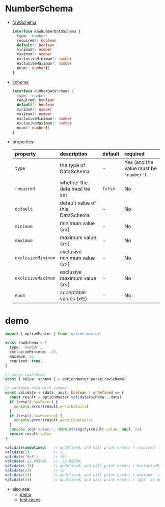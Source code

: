 # NumberSchema
  * [rawSchema][]
    ```typescript
    interface RawNumberDataSchema {
      type: 'number'
      required?: boolean
      default?: boolean
      minimum?: number
      maximum?: number
      exclusiveMinimum?: number
      exclusiveMaximum?: number
      enum?: number[]
    }
    ```

  * [schema][]
    ```typescript
    interface NumberDataSchema {
      type: 'number'
      required: boolean
      default?: boolean
      minimum?: number
      maximum?: number
      exclusiveMinimum?: number
      exclusiveMaximum?: number
      enum?: number[]
    }
    ```

  * properties:

     property           | description                       | default | required
    :-------------------|:----------------------------------|:--------|:---------------------------------------
     `type`             | the type of DataSchema            | -       | Yes (and the value must be `'number'`)
     `required`         | whether the data must be set      | `false` | No
     `default`          | default value of this DataSchema  | -       | No
     `minimum`          | minimum value ($x \geqslant$)     | -       | No
     `maximum`          | maximum value ($x \leqslant$)     | -       | No
     `exclusiveMinimum` | exclusive minimum value ($x >$)   | -       | No
     `exclusiveMaximum` | exclusive maximum value ($x <$)   | -       | No
     `enum`             | acceptable values ($x \in$)       | -       | No


# demo

  ```typescript
  import { optionMaster } from 'option-master'

  const rawSchema = {
    type: 'number',
    exclusiveMinimum: -23,
    maximum: 23,
    required: true,
  }

 // parse rawSchema
  const { value: schema } = optionMaster.parse(rawSchema)

  // validate data with schema
  const validate = (data: any): boolean | undefined => {
    const result = optionMaster.validate(schema!, data)
    if (result.hasError) {
      console.error(result.errorDetails)
    }
    if (result.hasWarning) {
      console.error(result.warningDetails)
    }
    console.log('value:', JSON.stringify(result.value, null, 2))
    return result.value
  }

  validate(undefined)   // undefined; and will print errors (`required` is not satisfied)
  validate(1)           // 1;
  validate('0xf')       // 15;
  validate(-22.99999)   // -22.99999;
  validate(-23)         // undefined; and will print errors (`exclusiveMinimum` is not satisfied)
  validate(23)          // 23
  validate(24)          // undefined; and will print errors (`maximum` is not satisfied)
  validate([])          // undefined; and will print errors (`type` is not satisfied)
  ```

* also see:
  - [demo][]
  - [test cases][test-cases]


[rawSchema]: ../../src/schema/number.ts#RawNumberDataSchema
[schema]: ../../src/schema/number.ts#NumberDataSchema
[demo]: ../../demo/number
[test-cases]: ../../test/cases/data-schema/base-schema/number
